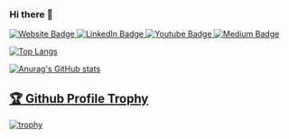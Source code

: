 ### Hi there 👋


<div id="badges">
  <a href="https://www.christopherluu.com">
    <img src="https://img.shields.io/badge/website-000000?style=for-the-badge&logo=About.me&logoColor=white" alt="Website Badge"/>
  </a>
  <a href="www.linkedin.com/in/christopher-luu-542691149">
    <img src="https://img.shields.io/badge/LinkedIn-blue?style=for-the-badge&logo=linkedin&logoColor=white" alt="LinkedIn Badge"/>
  </a>
  <a href="https://www.youtube.com/@chris_codes">
    <img src="https://img.shields.io/badge/YouTube-red?style=for-the-badge&logo=youtube&logoColor=white" alt="Youtube Badge"/>
  </a>
  <a href="https://medium.com/@cluu.codes1337">
    <img src="https://img.shields.io/badge/Medium-12100E?style=for-the-badge&logo=medium&logoColor=white" alt="Medium Badge"/>
  </a>
</div>

[![Top Langs](https://github-readme-stats.vercel.app/api/top-langs/?username=christopher-luu97)](https://github.com/anuraghazra/github-readme-stats)


<div>
  
  [![Anurag's GitHub stats](https://github-readme-stats.vercel.app/api?username=christopher-luu97&show_icons=true&theme=monokai)](https://github.com/anuraghazra/github-readme-stats)

<a href="https://github.com/ryo-ma/github-profile-trophy"><h2>🏆 Github Profile Trophy</h2></a>
[![trophy](https://github-profile-trophy.vercel.app/?username=christopher-luu97&theme=monokai)](https://github.com/ryo-ma/github-profile-trophy)

</div>
